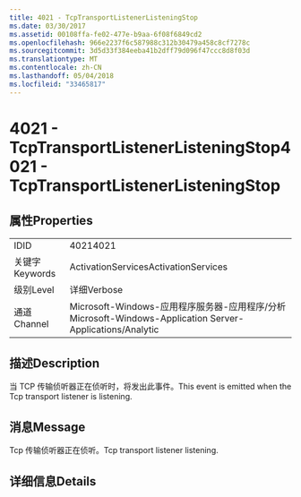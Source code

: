 ```yaml
---
title: 4021 - TcpTransportListenerListeningStop
ms.date: 03/30/2017
ms.assetid: 00108ffa-fe02-477e-b9aa-6f08f6849cd2
ms.openlocfilehash: 966e2237f6c587988c312b30479a458c8cf7278c
ms.sourcegitcommit: 3d5d33f384eeba41b2dff79d096f47ccc8d8f03d
ms.translationtype: MT
ms.contentlocale: zh-CN
ms.lasthandoff: 05/04/2018
ms.locfileid: "33465817"
---
```

# <a name="4021---tcptransportlistenerlisteningstop"></a><span data-ttu-id="ab60a-102">4021 - TcpTransportListenerListeningStop</span><span class="sxs-lookup"><span data-stu-id="ab60a-102">4021 - TcpTransportListenerListeningStop</span></span>
## <a name="properties"></a><span data-ttu-id="ab60a-103">属性</span><span class="sxs-lookup"><span data-stu-id="ab60a-103">Properties</span></span>  
  
|||  
|-|-|  
|<span data-ttu-id="ab60a-104">ID</span><span class="sxs-lookup"><span data-stu-id="ab60a-104">ID</span></span>|<span data-ttu-id="ab60a-105">4021</span><span class="sxs-lookup"><span data-stu-id="ab60a-105">4021</span></span>|  
|<span data-ttu-id="ab60a-106">关键字</span><span class="sxs-lookup"><span data-stu-id="ab60a-106">Keywords</span></span>|<span data-ttu-id="ab60a-107">ActivationServices</span><span class="sxs-lookup"><span data-stu-id="ab60a-107">ActivationServices</span></span>|  
|<span data-ttu-id="ab60a-108">级别</span><span class="sxs-lookup"><span data-stu-id="ab60a-108">Level</span></span>|<span data-ttu-id="ab60a-109">详细</span><span class="sxs-lookup"><span data-stu-id="ab60a-109">Verbose</span></span>|  
|<span data-ttu-id="ab60a-110">通道</span><span class="sxs-lookup"><span data-stu-id="ab60a-110">Channel</span></span>|<span data-ttu-id="ab60a-111">Microsoft-Windows-应用程序服务器-应用程序/分析</span><span class="sxs-lookup"><span data-stu-id="ab60a-111">Microsoft-Windows-Application Server-Applications/Analytic</span></span>|  
  
## <a name="description"></a><span data-ttu-id="ab60a-112">描述</span><span class="sxs-lookup"><span data-stu-id="ab60a-112">Description</span></span>  
 <span data-ttu-id="ab60a-113">当 TCP 传输侦听器正在侦听时，将发出此事件。</span><span class="sxs-lookup"><span data-stu-id="ab60a-113">This event is emitted when the Tcp transport listener is listening.</span></span>  
  
## <a name="message"></a><span data-ttu-id="ab60a-114">消息</span><span class="sxs-lookup"><span data-stu-id="ab60a-114">Message</span></span>  
 <span data-ttu-id="ab60a-115">Tcp 传输侦听器正在侦听。</span><span class="sxs-lookup"><span data-stu-id="ab60a-115">Tcp transport listener listening.</span></span>  
  
## <a name="details"></a><span data-ttu-id="ab60a-116">详细信息</span><span class="sxs-lookup"><span data-stu-id="ab60a-116">Details</span></span>
